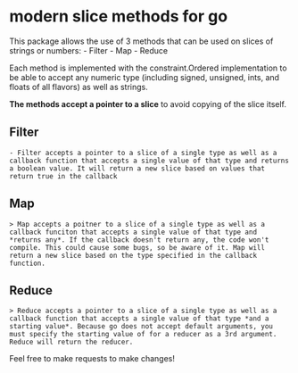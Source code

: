 # modern slice methods for go
  This package allows the use of 3 methods that can be used on slices of strings or numbers:
    - Filter
    - Map
    - Reduce

  Each method is implemented with the constraint.Ordered implementation to be able to accept any numeric type (including signed, unsigned, ints, and floats of all flavors) as well as strings.

  **The methods accept a pointer to a slice** to avoid copying of the slice itself.

  ## Filter
    - Filter accepts a pointer to a slice of a single type as well as a callback function that accepts a single value of that type and returns a boolean value. It will return a new slice based on values that return true in the callback

  ## Map
    > Map accepts a poitner to a slice of a single type as well as a callback funciton that accepts a single value of that type and *returns any*. If the callback doesn't return any, the code won't compile. This could cause some bugs, so be aware of it. Map will return a new slice based on the type specified in the callback function.

  ## Reduce
    > Reduce accepts a pointer to a slice of a single type as well as a callback function that accepts a single value of that type *and a starting value*. Because go does not accept default arguments, you must specify the starting value of for a reducer as a 3rd argument. Reduce will return the reducer.

Feel free to make requests to make changes!